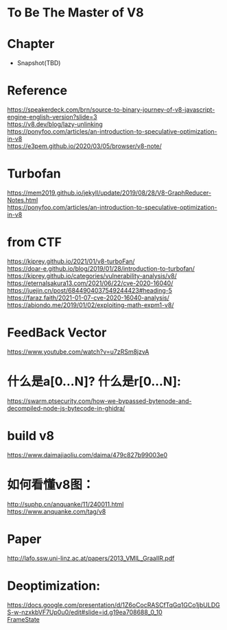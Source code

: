 To Be The Master of V8
=============

Chapter
=============
* Snapshot(TBD)


Reference
=============
https://speakerdeck.com/brn/source-to-binary-journey-of-v8-javascript-engine-english-version?slide=3<br/>
https://v8.dev/blog/lazy-unlinking<br/>
https://ponyfoo.com/articles/an-introduction-to-speculative-optimization-in-v8<br/>
https://e3pem.github.io/2020/03/05/browser/v8-note/<br/>


Turbofan
=============
https://mem2019.github.io/jekyll/update/2019/08/28/V8-GraphReducer-Notes.html<br/>
https://ponyfoo.com/articles/an-introduction-to-speculative-optimization-in-v8 <br/>

from CTF
=============
https://kiprey.github.io/2021/01/v8-turboFan/<br/>
https://doar-e.github.io/blog/2019/01/28/introduction-to-turbofan/ <br/>
https://kiprey.github.io/categories/vulnerability-analysis/v8/<br/>
https://eternalsakura13.com/2021/06/22/cve-2020-16040/<br/>
https://juejin.cn/post/6844904037549244423#heading-5 <br/>
https://faraz.faith/2021-01-07-cve-2020-16040-analysis/ <br/>
https://abiondo.me/2019/01/02/exploiting-math-expm1-v8/ <br/>

FeedBack Vector
=============
https://www.youtube.com/watch?v=u7zRSm8jzvA <br/>

什么是a[0...N]? 什么是r[0...N]:
=============
https://swarm.ptsecurity.com/how-we-bypassed-bytenode-and-decompiled-node-js-bytecode-in-ghidra/ <br/>

build v8
=============
https://www.daimajiaoliu.com/daima/479c827b99003e0<br/>

如何看懂v8图：
=============
http://suphp.cn/anquanke/11/240011.html <br/>
https://www.anquanke.com/tag/v8 <br/>

Paper
=============
http://lafo.ssw.uni-linz.ac.at/papers/2013_VMIL_GraalIR.pdf <br/>

Deoptimization:
=============
https://docs.google.com/presentation/d/1Z6oCocRASCfTqGq1GCo1jbULDGS-w-nzxkbVF7Up0u0/edit#slide=id.g19ea708688_0_10 <br/>
[FrameState](https://p1umer.github.io/2019/07/03/V8-Optimize-FrameState/)
